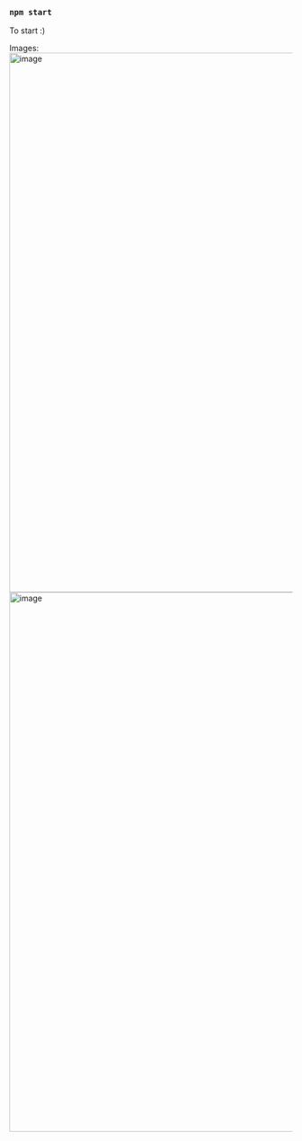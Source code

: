 
### `npm start`
To start :)

Images:
<img width="960" alt="image" src="https://user-images.githubusercontent.com/70900278/163726479-516dd1f6-2286-485e-a9c6-0f3ebc7d0e7c.png">
<img width="960" alt="image" src="https://user-images.githubusercontent.com/70900278/163726490-bae112fd-202f-44be-9874-ca8ce9de5ce1.png">
